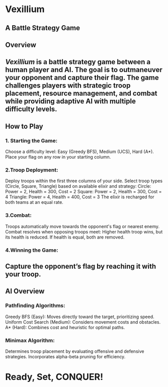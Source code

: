# Vexillium  
**A Battle Strategy Game**
---

## Overview  
*Vexillium* is a battle strategy game between a human player and AI. The goal is to outmaneuver your opponent and capture their flag. The game challenges players with strategic troop placement, resource management, and combat while providing adaptive AI with multiple difficulty levels.
---

## How to Play 

### 1. Starting the Game:

Choose a difficulty level: Easy (Greedy BFS), Medium (UCS), Hard (A*).
Place your flag on any row in your starting column.

### 2.Troop Deployment:

Deploy troops within the first three columns of your side.
Select troop types (Circle, Square, Triangle) based on available elixir and strategy:
    Circle: Power = 2, Health = 300, Cost = 2
    Square: Power = 2, Health = 300, Cost = 4
    Triangle: Power = 4, Health = 400, Cost = 3
The elixir is recharged for both teams at an equal rate.

### 3.Combat:

Troops automatically move towards the opponent's flag or nearest enemy.
Combat resolves when opposing troops meet:
    Higher health troop wins, but its health is reduced.
    If health is equal, both are removed.

### 4.Winning the Game:

Capture the opponent’s flag by reaching it with your troop.
---

## AI Overview  

### Pathfinding Algorithms:

Greedy BFS (Easy): Moves directly toward the target, prioritizing speed.
Uniform Cost Search (Medium): Considers movement costs and obstacles.
A* (Hard): Combines cost and heuristic for optimal paths.


### Minimax Algorithm:

Determines troop placement by evaluating offensive and defensive strategies.
Incorporates alpha-beta pruning for efficiency.

# Ready, Set, CONQUER!
